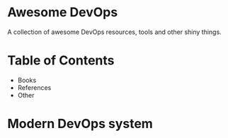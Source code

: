 # Awesome DevOps
A collection of awesome DevOps resources, tools and other shiny things.

# Table of Contents
* Books
* References
* Other

# Modern DevOps system

